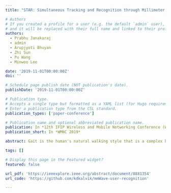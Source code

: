 ```yaml
---
title: "STAR: Simultaneous Tracking and Recognition through Millimeter Waves and Deep Learning"

# Authors
# If you created a profile for a user (e.g. the default `admin` user), write the username (folder name) here
# and it will be replaced with their full name and linked to their profile.
authors:
  - Prabhu Janakaraj
  - admin
  - Arupjyoti Bhuyan
  - Zhi Sun
  - Pu Wang
  - Minwoo Lee

date: '2019-11-01T00:00:00Z'
doi: ''

# Schedule page publish date (NOT publication's date).
publishDate: '2019-11-01T00:00:00Z'

# Publication type.
# Accepts a single type but formatted as a YAML list (for Hugo requirements).
# Enter a publication type from the CSL standard.
publication_types: ['paper-conference']

# Publication name and optional abbreviated publication name.
publication: In *12th IFIP Wireless and Mobile Networking Conference (WMNC 2019)*
publication_short: In *WMNC 2019*

abstract: Gait is the human's natural walking style that is a complex biological process unique to each person. This paper aims to exploit millimeter wave (mmWave) to extract fine-grained microdoppler signatures of human movements, which are used as the mmWave gait biometric for user recognition. Towards this goal, a deep microdoppler learning system is proposed, which utilizes deep neural networks to automatically learn and extract the discriminative features in the mmWave gait biometic data to distinguish a large number of people from each other. In particular, our system consists of two subsystems including human target tracking and human target recognition. The tracking subsystem is responsible for detecting the appearance of a human subject, tracking his/her locations and estimating his/her walking velocity. The recognition subsystem utilizes the tracking data to generate the microdoppler signatures as the mmWave biometrics, which are fed into a custom-designed residual deep convolutional neural network (DCNN) for automatic feature extractions. Finally, a softmax classifier utilizes the extracted features for user identification. In a typical indoor environment, a top-1 identification accuracy of 97.45% is achieved for a dataset of 20 people.

tags: []

# Display this page in the Featured widget?
featured: false

url_pdf: 'https://ieeexplore.ieee.org/abstract/document/8881354'
url_code: 'https://github.com/kdkalvik/mmWave-user-recognition'

---
```

